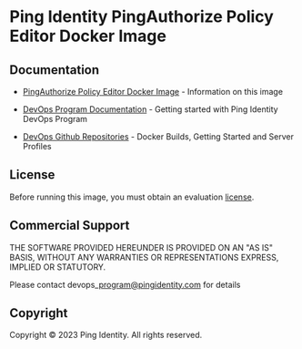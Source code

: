 # Ping Identity PingAuthorize Policy Editor Docker Image

## Documentation

* [PingAuthorize Policy Editor Docker Image](https://devops.pingidentity.com/docker-images/pingauthorizepap/) - Information on this image

* [DevOps Program Documentation](https://devops.pingidentity.com/) - Getting started with Ping Identity DevOps Program

* [DevOps Github Repositories](https://github.com/topics/ping-devops) - Docker Builds, Getting Started and Server Profiles

## License

Before running this image, you must obtain an evaluation [license](https://devops.pingidentity.com/how-to/devopsRegistration/).

## Commercial Support

THE SOFTWARE PROVIDED HEREUNDER IS PROVIDED ON AN "AS IS" BASIS, WITHOUT
ANY WARRANTIES OR REPRESENTATIONS EXPRESS, IMPLIED OR STATUTORY.

Please contact devops\_program@pingidentity.com for details

## Copyright

Copyright © 2023 Ping Identity. All rights reserved.
